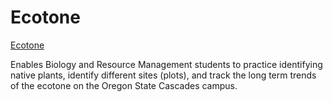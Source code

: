 # Ecotone

[Ecotone](https://osu-ecotone.herokuapp.com/)

Enables Biology and Resource Management students to practice identifying native plants, identify different sites (plots), and track the long term trends of the ecotone on the Oregon State Cascades campus.